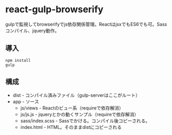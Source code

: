 # react-gulp-browserify
gulpで監視してbrowserifyでjs依存関係管理。ReactはjsxでもES6でも可。Sassコンパイル、jquery動作。

## 導入
`npm install`  
`gulp`


## 構成
* dist - コンパイル済みファイル（gulp-serverはここがルート）
* app - ソース
  - js/views - Reactのビュー系（requireで依存解消）
  - js/js.js - jqueryとかの動くサンプル（requireで依存解消）
  - sass/index.scss - Sassでかける。コンパイル後コピーされる。
  - index.html - HTML。そのままdistにコピーされる
